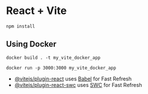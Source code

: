 # React + Vite

```
npm install
```

## Using Docker
```
docker build . -t my_vite_docker_app
```

```
docker run -p 3000:3000 my_vite_docker_app
```
- [@vitejs/plugin-react](https://github.com/vitejs/vite-plugin-react/blob/main/packages/plugin-react/README.md) uses [Babel](https://babeljs.io/) for Fast Refresh
- [@vitejs/plugin-react-swc](https://github.com/vitejs/vite-plugin-react-swc) uses [SWC](https://swc.rs/) for Fast Refresh

